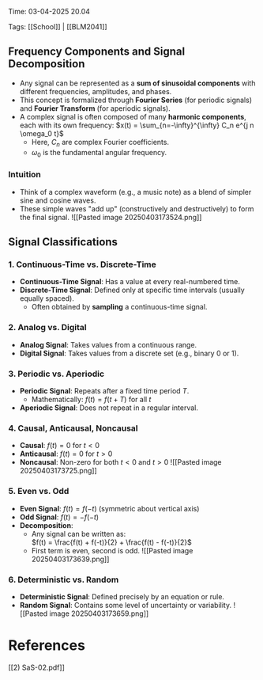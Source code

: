 
Time: 03-04-2025 20.04

Tags: [[School]] | [[BLM2041]]

## Frequency Components and Signal Decomposition

- Any signal can be represented as a **sum of sinusoidal components** with different frequencies, amplitudes, and phases.
- This concept is formalized through **Fourier Series** (for periodic signals) and **Fourier Transform** (for aperiodic signals).
- A complex signal is often composed of many **harmonic components**, each with its own frequency:
  $x(t) = \sum_{n=-\infty}^{\infty} C_n e^{j n \omega_0 t}$
  - Here, $C_n$ are complex Fourier coefficients.
  - $\omega_0$ is the fundamental angular frequency.
### Intuition
- Think of a complex waveform (e.g., a music note) as a blend of simpler sine and cosine waves.
- These simple waves "add up" (constructively and destructively) to form the final signal.
![[Pasted image 20250403173524.png]]

## Signal Classifications

### 1. Continuous-Time vs. Discrete-Time
- **Continuous-Time Signal**: Has a value at every real-numbered time.
- **Discrete-Time Signal**: Defined only at specific time intervals (usually equally spaced).
  - Often obtained by **sampling** a continuous-time signal.

### 2. Analog vs. Digital
- **Analog Signal**: Takes values from a continuous range.
- **Digital Signal**: Takes values from a discrete set (e.g., binary 0 or 1).

### 3. Periodic vs. Aperiodic
- **Periodic Signal**: Repeats after a fixed time period $T$.
  - Mathematically: $f(t) = f(t + T)$ for all $t$
- **Aperiodic Signal**: Does not repeat in a regular interval.

### 4. Causal, Anticausal, Noncausal
- **Causal**: $f(t) = 0$ for $t < 0$
- **Anticausal**: $f(t) = 0$ for $t > 0$
- **Noncausal**: Non-zero for both $t < 0$ and $t > 0$
![[Pasted image 20250403173725.png]]
### 5. Even vs. Odd
- **Even Signal**: $f(t) = f(-t)$ (symmetric about vertical axis)
- **Odd Signal**: $f(t) = -f(-t)$
- **Decomposition**:
  - Any signal can be written as:  
    $f(t) = \frac{f(t) + f(-t)}{2} + \frac{f(t) - f(-t)}{2}$
  - First term is even, second is odd.
![[Pasted image 20250403173639.png]]

### 6. Deterministic vs. Random
- **Deterministic Signal**: Defined precisely by an equation or rule.
- **Random Signal**: Contains some level of uncertainty or variability.
![[Pasted image 20250403173659.png]]
# References
[[2) SaS-02.pdf]]